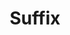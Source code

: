 ---
word: "true"

title: "Suffix"

categories: ['']

tags: ['Suffix']

arwords: 'اللاحقة'

arexps: []

enwords: ['Suffix']

enexps: []

arlexicons: 'ل'

enlexicons: 'S'

authors: ['Ruqayya Roshdy']

translators: ['']

citations: 'مقدمة في حوسبة اللغة العربية'

sources: 'مركز الملك عبدالله بن عبدالعزيز الدولي لخدمة اللغة العربية'

slug: ""
---